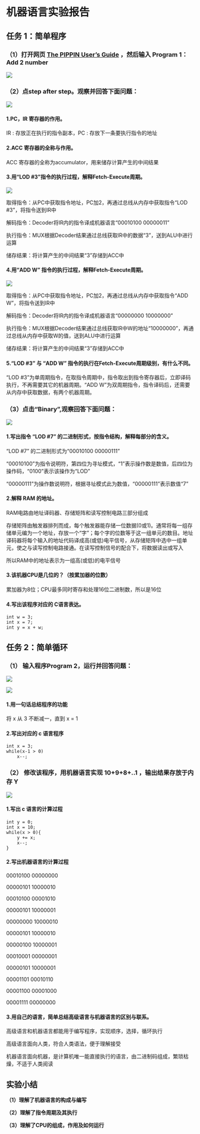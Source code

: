 # 机器语言实验报告

## 任务 1：简单程序

### （1）打开网页 [The PIPPIN User’s Guide](https://sysu-swi.github.io/slides/The%20PIPPIN%20User's%20Guide.html#PROG2) ，然后输入 Program 1：Add 2 number

![](http://m.qpic.cn/psb?/V10TtYkp2MvHv1/KPF4*fafkazjYikzKsrTwX9L3D8DXrivYPCtdTB69HM!/b/dDIBAAAAAAAA&bo=8wRgAgAAAAADF6c!&rf=viewer_4)

### （2）点step after step。观察并回答下面问题：

![](http://m.qpic.cn/psb?/V10TtYkp2MvHv1/cYhztmcdseIVgqfXHgxeelZ4IzuJx.0Bzqy61Eqcr20!/b/dDMBAAAAAAAA&bo=bwKLAQAAAAADF9U!&rf=viewer_4)

#### 1.PC，IR 寄存器的作用。

IR : 存放正在执行的指令副本，PC : 存放下一条要执行指令的地址

#### 2.ACC 寄存器的全称与作用。

ACC 寄存器的全称为accumulator，用来储存计算产生的中间结果

#### 3.用“LOD #3”指令的执行过程，解释Fetch-Execute周期。

![](http://m.qpic.cn/psb?/V10TtYkp2MvHv1/IXusEduux4Ww9JBmgLFzOti6i0lYQC4uZXIkiMsR5eg!/c/dFMBAAAAAAAA&bo=bwKLAQAAAAACF9Q!&rf=viewer_4)

取得指令：从PC中获取指令地址，PC加2，再通过总线从内存中获取指令“LOD #3”，将指令送到IR中

解码指令：Decoder将IR内的指令译成机器语言“00010100 00000011”

执行指令：MUX根据Decoder结果通过总线获取IR中的数据“3”，送到ALU中进行运算

储存结果：将计算产生的中间结果“3”存储到ACC中

#### 4.用“ADD W” 指令的执行过程，解释Fetch-Execute周期。

![](http://m.qpic.cn/psb?/V10TtYkp2MvHv1/NJ12*9hXTeH8HC46OKyQ5kJscBJ.z8KAoo4g6g2ni3o!/c/dDcBAAAAAAAA&bo=bwKLAQAAAAACB8Q!&rf=viewer_4)

取得指令：从PC中获取指令地址，PC加2，再通过总线从内存中获取指令“ADD W”，将指令送到IR中

解码指令：Decoder将IR内的指令译成机器语言“00000000 10000000”

执行指令：MUX根据Decoder结果通过总线获取IR中W的地址“10000000”，再通过总线从内存中获取W的值，送到ALU中进行运算

储存结果：将计算产生的中间结果“3”存储到ACC中

#### 5.“LOD #3” 与 “ADD W” 指令的执行在Fetch-Execute周期级别，有什么不同。

“LOD #3”为单周期指令，在取指令周期中，指令取出到指令寄存器后，立即译码执行，不再需要其它的机器周期。“ADD W”为双周期指令，指令译码后，还需要从内存中获取数据，有两个机器周期。

### （3）点击“Binary”,观察回答下面问题：

![](http://m.qpic.cn/psb?/V10TtYkp2MvHv1/vmhg.nhYmAbyM7W*f7tRPWWOODM2tnQoX6wwJ6tKNv8!/b/dFQBAAAAAAAA&bo=fQKLAQAAAAADF8c!&rf=viewer_4)

#### 1.写出指令 “LOD #7” 的二进制形式，按指令结构，解释每部分的含义。

“LOD #7” 的二进制形式为“00010100 00000111”

“00010100”为指令说明符，第四位为寻址模式，“1”表示操作数是数值，后四位为操作码，“0100”表示该操作为“LOD”

“00000111”为操作数说明符，根据寻址模式此为数值，“00000111”表示数值“7”

#### 2.解释 RAM 的地址。

RAM电路由地址译码器、存储矩阵和读写控制电路三部分组成

存储矩阵由触发器排列而成，每个触发器能存储一位数据(0或1)。通常将每一组存储单元编为一个地址，存放一个“字”；每个字的位数等于这一组单元的数目。地址译码器将每个输入的地址代码译成高(或低)电平信号，从存储矩阵中选中一组单元，使之与读写控制电路接通。在读写控制信号的配合下，将数据读出或写入

所以RAM中的地址表示为一组高(或低)的电平信号

#### 3.该机器CPU是几位的？（按累加器的位数）

累加器为8位；CPU最多同时寄存和处理16位二进制数，所以是16位

#### 4.写出该程序对应的 C语言表达。

    int w = 3;
    int x = 7;
    int y = x + w;

## 任务 2：简单循环

### （1） 输入程序Program 2，运行并回答问题：

![](http://m.qpic.cn/psb?/V10TtYkp2MvHv1/IyIQiQn324QsEVFqz*PK6kvCBVSvgX0iFpe.RbUUfAQ!/b/dDQBAAAAAAAA&bo=NgZIAgAAAAADF0g!&rf=viewer_4)

![](http://m.qpic.cn/psb?/V10TtYkp2MvHv1/QghXnOxzWLpjSsVxDAI6UUmKUKjZgoEaLxaLlYXqA74!/b/dDYBAAAAAAAA&bo=fQKSAQAAAAADF94!&rf=viewer_4)

#### 1.用一句话总结程序的功能

将 x 从 3 不断减一，直到 x = 1

#### 2.写出对应的 c 语言程序

    int x = 3;
    while(x-1 > 0)
        x--;
    

### （2） 修改该程序，用机器语言实现 10+9+8+..1 ，输出结果存放于内存 Y

![](http://m.qpic.cn/psb?/V10TtYkp2MvHv1/Uaonensxfvs0K8QzXyEqjvQ2AwTBTJArUfNo9ArvoO4!/b/dFMBAAAAAAAA&bo=YAKTAQAAAAACN.M!&rf=viewer_4)

#### 1.写出 c 语言的计算过程


    int y = 0;
    int x = 10;
    while(x > 0){
        y += x;
        x--;
    }


#### 2.写出机器语言的计算过程

00010100 00000000

00000101 10000010

00010100 00001010

00000101 10000001

00000000 10000010

00000101 10000010

00000100 10000001

00010001 00000001

00000101 10000001

00001101 00010110

00001100 00001000

00001111 00000000

#### 3.用自己的语言，简单总结高级语言与机器语言的区别与联系。

高级语言和机器语言都能用于编写程序，实现顺序，选择，循环执行

高级语言面向人类，符合人类语法，便于理解接受

机器语言面向机器，是计算机唯一能直接执行的语言，由二进制码组成，繁琐枯燥，不适于人类阅读


## 实验小结

**（1）理解了机器语言的构成与编写**

**（2）理解了指令周期及其执行**

**（3）理解了CPU的组成，作用及如何运行**